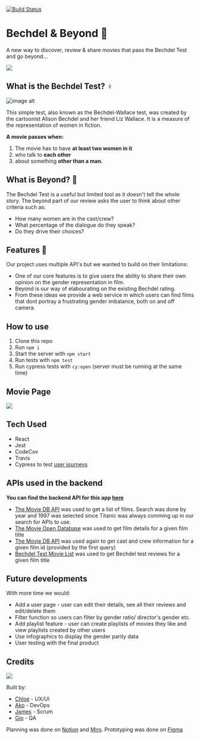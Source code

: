 [![Build Status](https://travis-ci.com/fac19/Bechdel-Beyond.svg?branch=master)](https://travis-ci.com/fac19/Bechdel-Beyond)

# Bechdel & Beyond :movie_camera:

A new way to discover, review & share movies that pass the Bechdel Test and go beyond...

![](https://i.imgur.com/AoH51TY.png)

## What is the Bechdel Test? :female_sign:

![image alt](https://media.giphy.com/media/J2n6TpRkDnBmYJeSG5/giphy.gif)

This simple test, also known as the Bechdel-Wallace test, was created by the cartoonist Alison Bechdel and her friend Liz Wallace. It is a measure of the representation of women in fiction.

**A movie passes when:**

1. The movie has to have **at least two women in it**
1. who talk to **each other**
1. about something **other than a man.**

## What is Beyond? :rocket:

The Bechdel Test is a useful but limited tool as it doesn't tell the whole story. The beyond part of our review asks the user to think about other criteria such as:

- How many women are in the cast/crew?
- What percentage of the dialogue do they speak?
- Do they drive their choices?

## Features 🔎

Our project uses multiple API's but we wanted to build on their limitations:

- One of our core features is to give users the ability to share their own opinion on the gender representation in film.
- Beyond is our way of elabourating on the existing Bechdel rating.
- From these ideas we provide a web service in which users can find films that dont portray a frustrating gender imbalance, both on and off camera.

## How to use

1. Clone this repo
2. Run `npm i`
3. Start the server with `npm start`
4. Run tests with `npm test`
5. Run cypress tests with `cy:open` (server must be running at the same time)

## Movie Page

![](https://i.imgur.com/550mCUF.png)

## Tech Used

- React
- Jest
- CodeCov
- Travis
- Cypress to test [user journeys](./docs/user-journeys.md)

## APIs used in the backend

**You can find the backend API for this app [here](https://github.com/fac19/Bechdel-Beyond-backend)**

- [The Movie DB API](https://www.themoviedb.org/documentation/api) was used to get a list of films. Search was done by year and 1997 was selected since Titanic was always comming up in our search for APIs to use.
- [The Movie Open Database](http://www.omdbapi.com/) was used to get film details for a given film title
- [The Movie DB API](https://www.themoviedb.org/documentation/api) was used again to get cast and crew information for a given film id (provided by the first query)
- [Bechdel Test Movie List](https://bechdeltest.com/api/v1/doc) was used to get Bechdel test reviews for a given film title

## Future developments

With more time we would:

- Add a user page - user can edit their details, see all their reviews and edit/delete them
- Filter function so users can filter by gender ratio/ director's gender etc.
- Add playlist feature - user can create playlists of movies they like and view playlists created by other users
- Use infographics to display the gender parity data
- User testing with the final product

## Credits

![](https://media.giphy.com/media/xUNemGKfpKwssvKdIA/giphy.gif)

Built by:

- [Chloe](https://github.com/chloeh24) - UX/UI
- [Ako](https://github.com/akomiqaia) - DevOps
- [James](https://github.com/jamesj-0) - Scrum
- [Gio](https://github.com/glrta) - QA

Planning was done on [Notion](https://www.notion.so/Bechdel-and-beyond-fcacd0381bb04b5089cdb0062609fdba) and [Miro](https://miro.com/app/board/o9J_ks1wjnI=/). Prototyping was done on [Figma](https://www.figma.com/file/ZSdbORvFSb5z5jTmqhZnd6/Bechdel?node-id=0%3A1)
